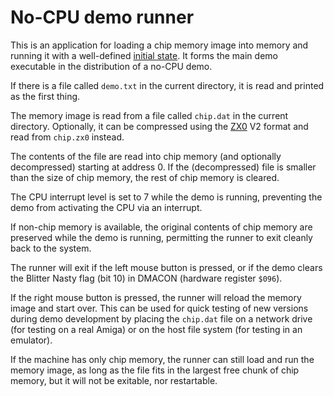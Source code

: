 # No-CPU demo runner

This is an application for loading a chip memory image into memory and running it with a well-defined [initial state](../README.md#technical-details). It forms the main demo executable in the distribution of a no-CPU demo.

If there is a file called `demo.txt` in the current directory, it is read and printed as the first thing.

The memory image is read from a file called `chip.dat` in the current directory. Optionally, it can be compressed using the [ZX0](https://github.com/einar-saukas/ZX0) V2 format and read from `chip.zx0` instead.

The contents of the file are read into chip memory (and optionally decompressed) starting at address 0. If the (decompressed) file is smaller than the size of chip memory, the rest of chip memory is cleared.

The CPU interrupt level is set to 7 while the demo is running, preventing the demo from activating the CPU via an interrupt.

If non-chip memory is available, the original contents of chip memory are preserved while the demo is running, permitting the runner to exit cleanly back to the system.

The runner will exit if the left mouse button is pressed, or if the demo clears the Blitter Nasty flag (bit 10) in DMACON (hardware register `$096`).

If the right mouse button is pressed, the runner will reload the memory image and start over. This can be used for quick testing of new versions during demo development by placing the `chip.dat` file on a network drive (for testing on a real Amiga) or on the host file system (for testing in an emulator).

If the machine has only chip memory, the runner can still load and run the memory image, as long as the file fits in the largest free chunk of chip memory, but it will not be exitable, nor restartable.
